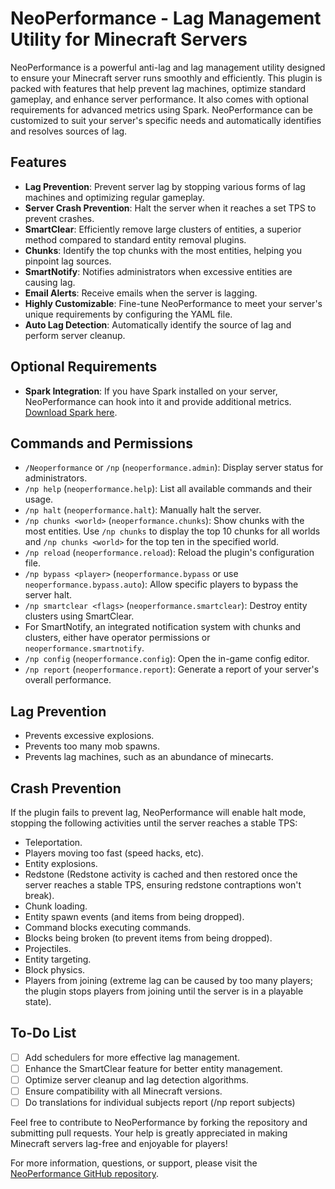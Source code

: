 # NeoPerformance - Lag Management Utility for Minecraft Servers

NeoPerformance is a powerful anti-lag and lag management utility designed to ensure your Minecraft server runs smoothly and efficiently. This plugin is packed with features that help prevent lag machines, optimize standard gameplay, and enhance server performance. It also comes with optional requirements for advanced metrics using Spark. NeoPerformance can be customized to suit your server's specific needs and automatically identifies and resolves sources of lag.

## Features

- **Lag Prevention**: Prevent server lag by stopping various forms of lag machines and optimizing regular gameplay.
- **Server Crash Prevention**: Halt the server when it reaches a set TPS to prevent crashes.
- **SmartClear**: Efficiently remove large clusters of entities, a superior method compared to standard entity removal plugins.
- **Chunks**: Identify the top chunks with the most entities, helping you pinpoint lag sources.
- **SmartNotify**: Notifies administrators when excessive entities are causing lag.
- **Email Alerts**: Receive emails when the server is lagging.
- **Highly Customizable**: Fine-tune NeoPerformance to meet your server's unique requirements by configuring the YAML file.
- **Auto Lag Detection**: Automatically identify the source of lag and perform server cleanup.

## Optional Requirements

- **Spark Integration**: If you have Spark installed on your server, NeoPerformance can hook into it and provide additional metrics. [Download Spark here](#).

## Commands and Permissions

- `/Neoperformance` or `/np` (`neoperformance.admin`): Display server status for administrators.
- `/np help` (`neoperformance.help`): List all available commands and their usage.
- `/np halt` (`neoperformance.halt`): Manually halt the server.
- `/np chunks <world>` (`neoperformance.chunks`): Show chunks with the most entities. Use `/np chunks` to display the top 10 chunks for all worlds and `/np chunks <world>` for the top ten in the specified world.
- `/np reload` (`neoperformance.reload`): Reload the plugin's configuration file.
- `/np bypass <player>` (`neoperformance.bypass` or use `neoperformance.bypass.auto`): Allow specific players to bypass the server halt.
- `/np smartclear <flags>` (`neoperformance.smartclear`): Destroy entity clusters using SmartClear.
- For SmartNotify, an integrated notification system with chunks and clusters, either have operator permissions or `neoperformance.smartnotify`.
- `/np config` (`neoperformance.config`): Open the in-game config editor.
- `/np report` (`neoperformance.report`): Generate a report of your server's overall performance.

## Lag Prevention

- Prevents excessive explosions.
- Prevents too many mob spawns.
- Prevents lag machines, such as an abundance of minecarts.

## Crash Prevention

If the plugin fails to prevent lag, NeoPerformance will enable halt mode, stopping the following activities until the server reaches a stable TPS:

- Teleportation.
- Players moving too fast (speed hacks, etc).
- Entity explosions.
- Redstone (Redstone activity is cached and then restored once the server reaches a stable TPS, ensuring redstone contraptions won't break).
- Chunk loading.
- Entity spawn events (and items from being dropped).
- Command blocks executing commands.
- Blocks being broken (to prevent items from being dropped).
- Projectiles.
- Entity targeting.
- Block physics.
- Players from joining (extreme lag can be caused by too many players; the plugin stops players from joining until the server is in a playable state).

## To-Do List

- [ ] Add schedulers for more effective lag management.
- [ ] Enhance the SmartClear feature for better entity management.
- [ ] Optimize server cleanup and lag detection algorithms.
- [ ] Ensure compatibility with all Minecraft versions.
- [ ] Do translations for individual subjects report (/np report subjects)

Feel free to contribute to NeoPerformance by forking the repository and submitting pull requests. Your help is greatly appreciated in making Minecraft servers lag-free and enjoyable for players!

For more information, questions, or support, please visit the [NeoPerformance GitHub repository](https://github.com/KyTDK/NeoPerformance).
